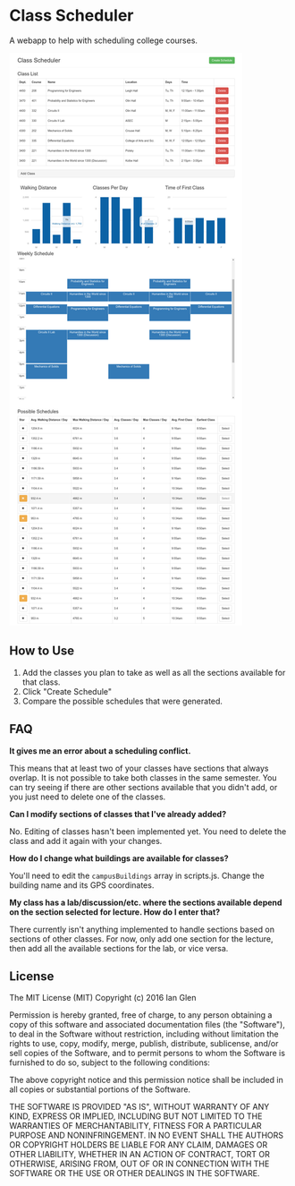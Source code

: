 # Class Scheduler

A webapp to help with scheduling college courses.

![Screenshot](screenshot.jpg?raw=true)

## How to Use

1. Add the classes you plan to take as well as all the sections available for that class.
2. Click "Create Schedule"
3. Compare the possible schedules that were generated.

## FAQ

__It gives me an error about a scheduling conflict.__

This means that at least two of your classes have sections that always overlap. It is not possible to take both classes in the same semester. You can try seeing if there are other sections available that you didn't add, or you just need to delete one of the classes.
  
  
__Can I modify sections of classes that I've already added?__

No. Editing of classes hasn't been implemented yet. You need to delete the class and add it again with your changes.
  
  
__How do I change what buildings are available for classes?__

You'll need to edit the ```campusBuildings``` array in scripts.js. Change the building name and its GPS coordinates.
  
  
__My class has a lab/discussion/etc. where the sections available depend on the section selected for lecture. How do I enter that?__

There currently isn't anything implemented to handle sections based on sections of other classes. For now, only add one section for the lecture, then add all the available sections for the lab, or vice versa.

## License

The MIT License (MIT)
Copyright (c) 2016 Ian Glen

Permission is hereby granted, free of charge, to any person obtaining a copy of this software and associated documentation files (the "Software"), to deal in the Software without restriction, including without limitation the rights to use, copy, modify, merge, publish, distribute, sublicense, and/or sell copies of the Software, and to permit persons to whom the Software is furnished to do so, subject to the following conditions:

The above copyright notice and this permission notice shall be included in all copies or substantial portions of the Software.

THE SOFTWARE IS PROVIDED "AS IS", WITHOUT WARRANTY OF ANY KIND, EXPRESS OR IMPLIED, INCLUDING BUT NOT LIMITED TO THE WARRANTIES OF MERCHANTABILITY, FITNESS FOR A PARTICULAR PURPOSE AND NONINFRINGEMENT. IN NO EVENT SHALL THE AUTHORS OR COPYRIGHT HOLDERS BE LIABLE FOR ANY CLAIM, DAMAGES OR OTHER LIABILITY, WHETHER IN AN ACTION OF CONTRACT, TORT OR OTHERWISE, ARISING FROM, OUT OF OR IN CONNECTION WITH THE SOFTWARE OR THE USE OR OTHER DEALINGS IN THE SOFTWARE.
